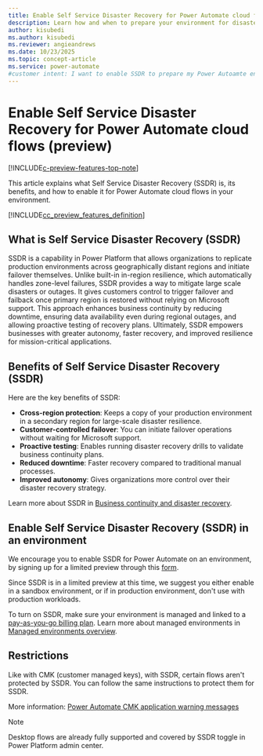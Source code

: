 ```yaml
---
title: Enable Self Service Disaster Recovery for Power Automate cloud flows (preview)
description: Learn how and when to prepare your environment for disaster recovery for Power Automate cloud flows.
author: kisubedi
ms.author: kisubedi
ms.reviewer: angieandrews
ms.date: 10/23/2025
ms.topic: concept-article
ms.service: power-automate
#customer intent: I want to enable SSDR to prepare my Power Autoamte environment for disaster recovery.
---
```


# Enable Self Service Disaster Recovery for Power Automate cloud flows (preview)

[!INCLUDE[c-preview-features-top-note](./includes/cc-preview-features-top-note.md)]

This article explains what Self Service Disaster Recovery (SSDR) is, its benefits, and how to enable it for Power Automate cloud flows in your environment.

[!INCLUDE[cc_preview_features_definition](includes/cc-preview-features-definition.md)]

## What is Self Service Disaster Recovery (SSDR)

SSDR is a capability in Power Platform that allows organizations to replicate production environments across geographically distant regions and initiate failover themselves. Unlike built-in in-region resilience, which automatically handles zone-level failures, SSDR provides a way to mitigate large scale disasters or outages. It gives customers control to trigger failover and failback once primary region is restored without relying on Microsoft support. This approach enhances business continuity by reducing downtime, ensuring data availability even during regional outages, and allowing proactive testing of recovery plans. Ultimately, SSDR empowers businesses with greater autonomy, faster recovery, and improved resilience for mission-critical applications.

## Benefits of Self Service Disaster Recovery (SSDR)

Here are the key benefits of SSDR:

- **Cross-region protection**: Keeps a copy of your production environment in a secondary region for large-scale disaster resilience.
- **Customer-controlled failover**: You can initiate failover operations without waiting for Microsoft support.
- **Proactive testing**: Enables running disaster recovery drills to validate business continuity plans.
- **Reduced downtime**: Faster recovery compared to traditional manual processes.
- **Improved autonomy**: Gives organizations more control over their disaster recovery strategy.

Learn more about SSDR in [Business continuity and disaster recovery](/power-platform/admin/business-continuity-disaster-recovery).

## Enable Self Service Disaster Recovery (SSDR) in an environment

We encourage you to enable SSDR for Power Automate on an environment, by signing up for a limited preview through this [form](https://forms.office.com/r/Pe9DqSwxV9).

Since SSDR is in a limited preview at this time, we suggest you either enable in a sandbox environment, or if in production environment, don't use with production workloads.

To turn on SSDR, make sure your environment is managed and linked to a [pay-as-you-go billing plan](/power-platform/admin/pay-as-you-go-overview). Learn more about managed environments in [Managed environments overview](/power-platform/admin/managed-environment-overview).

## Restrictions

Like with CMK (customer managed keys), with SSDR, certain flows aren't protected by SSDR. You can follow the same instructions to protect them for SSDR.

More information: [Power Automate CMK application warning messages](customer-managed-keys.md#power-automate-cmk-application-warning-messages)

> [!NOTE]
> Desktop flows are already fully supported and covered by SSDR toggle in Power Platform admin center.
